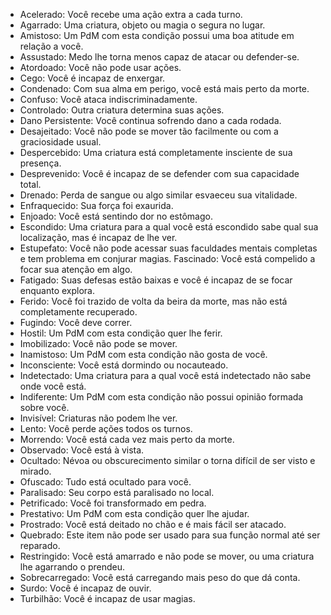 - Acelerado: Você recebe uma ação extra a cada turno.
- Agarrado: Uma criatura, objeto ou magia o segura no lugar.
- Amistoso: Um PdM com esta condição possui uma boa atitude em relação a você.
- Assustado: Medo lhe torna menos capaz de atacar ou defender-se.
- Atordoado: Você não pode usar ações.
- Cego: Você é incapaz de enxergar.
- Condenado: Com sua alma em perigo, você está mais perto da morte.
- Confuso: Você ataca indiscriminadamente.
- Controlado: Outra criatura determina suas ações.
- Dano Persistente: Você continua sofrendo dano a cada rodada.
- Desajeitado: Você não pode se mover tão facilmente ou com a graciosidade usual.
- Despercebido: Uma criatura está completamente insciente de sua presença.
- Desprevenido: Você é incapaz de se defender com sua capacidade total.
- Drenado: Perda de sangue ou algo similar esvaeceu sua vitalidade.
- Enfraquecido: Sua força foi exaurida.
- Enjoado: Você está sentindo dor no estômago.
- Escondido: Uma criatura para a qual você está escondido sabe qual sua localização, mas é incapaz de lhe ver.
- Estupefato: Você não pode acessar suas faculdades mentais completas e tem problema em conjurar magias. Fascinado: Você está compelido a focar sua atenção em algo.
- Fatigado: Suas defesas estão baixas e você é incapaz de se focar enquanto explora.
- Ferido: Você foi trazido de volta da beira da morte, mas não está completamente recuperado.
- Fugindo: Você deve correr.
- Hostil: Um PdM com esta condição quer lhe ferir.
- Imobilizado: Você não pode se mover.
- Inamistoso: Um PdM com esta condição não gosta de você.
- Inconsciente: Você está dormindo ou nocauteado.
- Indetectado: Uma criatura para a qual você está indetectado não sabe onde você está.
- Indiferente: Um PdM com esta condição não possui opinião formada sobre você.
- Invisível: Criaturas não podem lhe ver.
- Lento: Você perde ações todos os turnos.
- Morrendo: Você está cada vez mais perto da morte.
- Observado: Você está à vista.
- Ocultado: Névoa ou obscurecimento similar o torna difícil de ser visto e mirado.
- Ofuscado: Tudo está ocultado para você.
- Paralisado: Seu corpo está paralisado no local.
- Petrificado: Você foi transformado em pedra.
- Prestativo: Um PdM com esta condição quer lhe ajudar.
- Prostrado: Você está deitado no chão e é mais fácil ser atacado.
- Quebrado: Este item não pode ser usado para sua função normal até ser reparado.
- Restringido: Você está amarrado e não pode se mover, ou uma criatura lhe agarrando o prendeu.
- Sobrecarregado: Você está carregando mais peso do que dá conta.
- Surdo: Você é incapaz de ouvir.
- Turbilhão: Você é incapaz de usar magias.